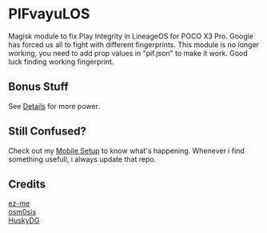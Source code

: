 # PIFvayuLOS
Magisk module to fix Play Integrity in LineageOS for POCO X3 Pro. Google has forced us all to fight with different fingerprints. This module is no longer working, you need to add prop values in "pif.json" to make it work. Good luck finding working fingerprint.

## Bonus Stuff
See [Details](Details.md) for more power.

## Still Confused?
Check out my [Mobile Setup](https://github.com/ToucH9000/Mobile-Specification) to know what's happening. Whenever i find something usefull, i always update that repo.

## Credits
[ez-me](https://github.com/ez-me)<br>
[osm0sis](https://github.com/osm0sis)<br>
[HuskyDG](https://github.com/HuskyDG)
